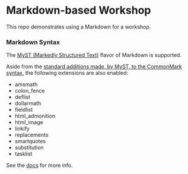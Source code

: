 # Markdown-based Workshop

This repo demonstrates using a Markdown for a workshop.

### Markdown Syntax

The [MyST (Markedly Structured Text)](https://myst-parser.readthedocs.io/en/latest/index.html) flavor of Markdown is supported.

Aside from the [standard additions made, by MyST, to the CommonMark syntax](https://myst-parser.readthedocs.io/en/latest/syntax/syntax.html), the following extensions are also enabled:

  - amsmath
  - colon_fence
  - deflist
  - dollarmath
  - fieldlist
  - html_admonition
  - html_image
  - linkify
  - replacements
  - smartquotes
  - substitution
  - tasklist

See the [docs](https://myst-parser.readthedocs.io/en/latest/syntax/optional.html) for more info.
